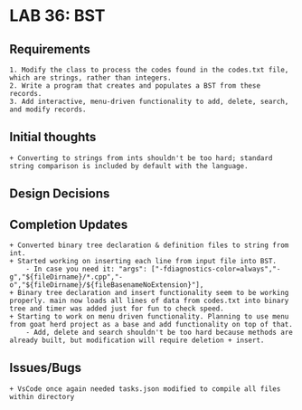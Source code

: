 # LAB 36: BST
## Requirements
    1. Modify the class to process the codes found in the codes.txt file, which are strings, rather than integers.
    2. Write a program that creates and populates a BST from these records. 
    3. Add interactive, menu-driven functionality to add, delete, search, and modify records.

## Initial thoughts
    + Converting to strings from ints shouldn't be too hard; standard string comparison is included by default with the language.

## Design Decisions
     

## Completion Updates
    + Converted binary tree declaration & definition files to string from int.
    + Started working on inserting each line from input file into BST.
        - In case you need it: "args": ["-fdiagnostics-color=always","-g","${fileDirname}/*.cpp","-o","${fileDirname}/${fileBasenameNoExtension}"],
    + Binary tree declaration and insert functionality seem to be working properly. main now loads all lines of data from codes.txt into binary tree and timer was added just for fun to check speed.
    + Starting to work on menu driven functionality. Planning to use menu from goat herd project as a base and add functionality on top of that.
        - Add, delete and search shouldn't be too hard because methods are already built, but modification will require deletion + insert.

## Issues/Bugs
    + VsCode once again needed tasks.json modified to compile all files within directory
